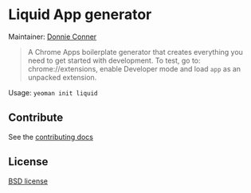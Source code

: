 # Liquid App generator 

Maintainer: [Donnie Conner](https://github.com/tastytoast)

> A Chrome Apps boilerplate generator that creates everything you need to get started with development. To test, go to: chrome://extensions, enable Developer mode and load `app` as an unpacked extension.

Usage: `yeoman init liquid`


## Contribute

See the [contributing docs](https://github.com/yeoman/yeoman/blob/master/contributing.md)


## License

[BSD license](http://opensource.org/licenses/bsd-license.php)
